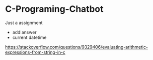 # C-Programing-Chatbot
Just a assignment
- add answer
- current datetime

https://stackoverflow.com/questions/9329406/evaluating-arithmetic-expressions-from-string-in-c
